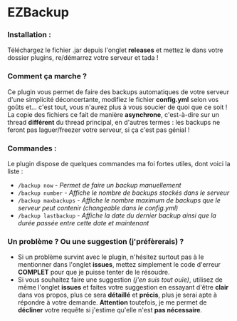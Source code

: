 # EZBackup

### Installation :
Téléchargez le fichier .jar depuis l'onglet **releases** et mettez le dans votre dossier plugins, re/démarrez votre serveur et tada !

### Comment ça marche ?
Ce plugin vous permet de faire des backups automatiques de votre serveur d'une simplicité déconcertante, modifiez le fichier **config.yml** selon vos goûts et... c'est tout, vous n'aurez plus à vous soucier de quoi que ce soit ! La copie des fichiers ce fait de manière **asynchrone**, c'est-à-dire sur un thread **différent** du thread principal, en d'autres termes : les backups ne feront pas laguer/freezer votre serveur, si ça c'est pas génial !

### Commandes :
Le plugin dispose de quelques commandes ma foi fortes utiles, dont voici la liste :
* `/backup now` - *Permet de faire un backup manuellement*
* `/backup number` - *Affiche le nombre de backups stockés dans le serveur*
* `/backup maxbackups` - *Affiche le nombre maximum de backups que le serveur peut contenir (changeable dans le config.yml)*
* `/backup lastbackup` - *Affiche la date du dernier backup ainsi que la durée passée entre cette date et maintenant*

### Un problème ? Ou une suggestion (j'préfèrerais) ?
* Si un problème survint avec le plugin, n'hésitez surtout pas à le mentionner dans l'onglet **issues**, mettez simplement le code d'erreur **COMPLET** pour que je puisse tenter de le résoudre.
* Si vous souhaitez faire une suggestion *(j'en suis tout ouïe)*, utilisez de même l'onglet **issues** et faites votre suggestion en essayant d'être **clair** dans vos propos, plus ce sera **détaillé** et **précis**, plus je serai apte à répondre à votre demande. **Attention** toutefois, je me permet de **décliner** votre requête si j'estime qu'elle n'est **pas nécessaire**.
